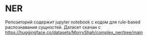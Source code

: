 # NER
Репозиторий содержит jupyter notebook с кодом для rule-based распознавания сущностей. Датасет скачан с https://huggingface.co/datasets/MorryShah/complex_ner/tree/main

